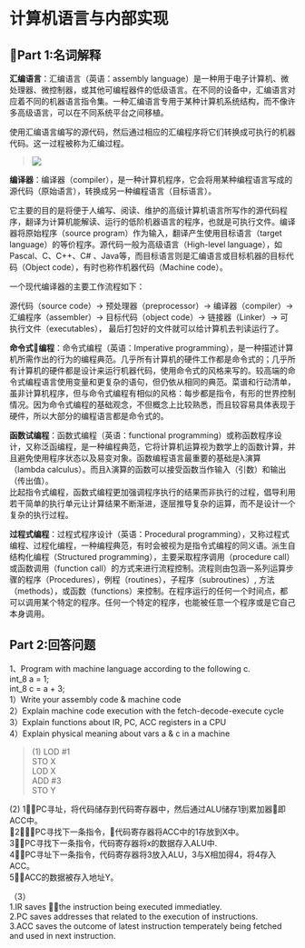 # 计算机语言与内部实现

## Part 1:名词解释    
**汇编语言**：汇编语言（英语：assembly language）是一种用于电子计算机、微处理器、微控制器，或其他可编程器件的低级语言。在不同的设备中，汇编语言对应着不同的机器语言指令集。一种汇编语言专用于某种计算机系统结构，而不像许多高级语言，可以在不同系统平台之间移植。

使用汇编语言编写的源代码，然后通过相应的汇编程序将它们转换成可执行的机器代码。这一过程被称为汇编过程。
>![](https://upload.cc/i1/2018/11/01/dvDFKO.png)


**编译器**：编译器（compiler），是一种计算机程序，它会将用某种编程语言写成的源代码（原始语言），转换成另一种编程语言（目标语言）。

它主要的目的是将便于人编写、阅读、维护的高级计算机语言所写作的源代码程序，翻译为计算机能解读、运行的低阶机器语言的程序，也就是可执行文件。编译器将原始程序（source program）作为输入，翻译产生使用目标语言（target language）的等价程序。源代码一般为高级语言（High-level language），如Pascal、C、C++、C# 、Java等，而目标语言则是汇编语言或目标机器的目标代码（Object code），有时也称作机器代码（Machine code）。

一个现代编译器的主要工作流程如下：

源代码（source code）→ 预处理器（preprocessor）→ 编译器（compiler）→ 汇编程序（assembler）→ 目标代码（object code）→ 链接器（Linker）→ 可执行文件（executables）， 最后打包好的文件就可以给计算机去判读运行了。     
      
**命令式编程**：命令式编程（英语：Imperative programming），是一种描述计算机所需作出的行为的编程典范。几乎所有计算机的硬件工作都是命令式的；几乎所有计算机的硬件都是设计来运行机器代码，使用命令式的风格来写的。较高端的命令式编程语言使用变量和更复杂的语句，但仍依从相同的典范。菜谱和行动清单，虽非计算机程序，但与命令式编程有相似的风格：每步都是指令，有形的世界控制情况。因为命令式编程的基础观念，不但概念上比较熟悉，而且较容易具体表现于硬件，所以大部分的编程语言都是命令式的。    
      
**函数试编程**：函数式编程（英语：functional programming）或称函数程序设计，又称泛函编程，是一种编程典范，它将计算机运算视为数学上的函数计算，并且避免使用程序状态以及易变对象。函数编程语言最重要的基础是λ演算（lambda calculus）。而且λ演算的函数可以接受函数当作输入（引数）和输出（传出值）。    
比起指令式编程，函数式编程更加强调程序执行的结果而非执行的过程，倡导利用若干简单的执行单元让计算结果不断渐进，逐层推导复杂的运算，而不是设计一个复杂的执行过程。     
       
**过程式编程**：过程式程序设计（英语：Procedural programming），又称过程式编程、过程化编程，一种编程典范，有时会被视为是指令式编程的同义语。派生自结构化编程（Structured programming），主要采取程序调用（procedure call）或函数调用（function call）的方式来进行流程控制。流程则由包涵一系列运算步骤的程序（Procedures），例程（routines），子程序（subroutines）, 方法（methods），或函数（functions）来控制。在程序运行的任何一个时间点，都可以调用某个特定的程序。任何一个特定的程序，也能被任意一个程序或是它自己本身调用。     
## Part 2:回答问题    
1、Program with machine language according to the following c.    
int_8 a = 1;    
int_8 c = a + 3;    
1）Write your assembly code & machine code     
2）Explain machine code execution with the  fetch-decode-execute cycle    
3）Explain functions about IR, PC, ACC registers in a CPU    
4）Explain physical meaning about vars a & c in a machine   
>(1)
LOD #1   
STO X     
LOD X   
ADD #3   
STO Y
    
(2)
1⃣️：PC寻址，将代码储存到代码寄存器中，然后通过ALU储存1到累加器即ACC中。    
2⃣️：PC寻找下一条指令，代码寄存器将ACC中的1存放到X中。    
3⃣️：PC寻找下一条指令，代码寄存器将x的数据存入ALU中.     
4⃣️：PC寻址下一条指令，代码寄存器将3放入ALU，3与X相加得4，将4存入ACC。    
5⃣️：ACC的数据被存入地址Y。    

（3）    
1.IR saves the instruction being executed immediatley.    
2.PC saves addresses that related to the execution of instructions.    
3.ACC saves the outcome of latest instruction temperately being fetched and used in next instruction.